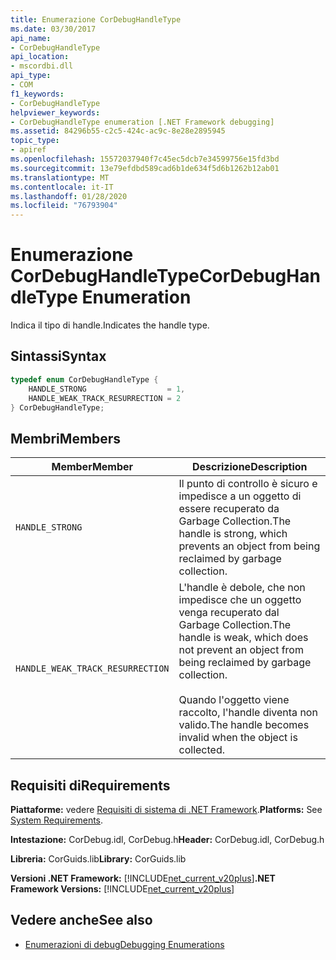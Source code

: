 ```yaml
---
title: Enumerazione CorDebugHandleType
ms.date: 03/30/2017
api_name:
- CorDebugHandleType
api_location:
- mscordbi.dll
api_type:
- COM
f1_keywords:
- CorDebugHandleType
helpviewer_keywords:
- CorDebugHandleType enumeration [.NET Framework debugging]
ms.assetid: 84296b55-c2c5-424c-ac9c-8e28e2895945
topic_type:
- apiref
ms.openlocfilehash: 15572037940f7c45ec5dcb7e34599756e15fd3bd
ms.sourcegitcommit: 13e79efdbd589cad6b1de634f5d6b1262b12ab01
ms.translationtype: MT
ms.contentlocale: it-IT
ms.lasthandoff: 01/28/2020
ms.locfileid: "76793904"
---
```

# <a name="cordebughandletype-enumeration"></a><span data-ttu-id="f2ea8-102">Enumerazione CorDebugHandleType</span><span class="sxs-lookup"><span data-stu-id="f2ea8-102">CorDebugHandleType Enumeration</span></span>
<span data-ttu-id="f2ea8-103">Indica il tipo di handle.</span><span class="sxs-lookup"><span data-stu-id="f2ea8-103">Indicates the handle type.</span></span>  
  
## <a name="syntax"></a><span data-ttu-id="f2ea8-104">Sintassi</span><span class="sxs-lookup"><span data-stu-id="f2ea8-104">Syntax</span></span>  
  
```cpp  
typedef enum CorDebugHandleType {  
    HANDLE_STRONG                  = 1,  
    HANDLE_WEAK_TRACK_RESURRECTION = 2  
} CorDebugHandleType;  
```  
  
## <a name="members"></a><span data-ttu-id="f2ea8-105">Membri</span><span class="sxs-lookup"><span data-stu-id="f2ea8-105">Members</span></span>  
  
|<span data-ttu-id="f2ea8-106">Member</span><span class="sxs-lookup"><span data-stu-id="f2ea8-106">Member</span></span>|<span data-ttu-id="f2ea8-107">Descrizione</span><span class="sxs-lookup"><span data-stu-id="f2ea8-107">Description</span></span>|  
|------------|-----------------|  
|`HANDLE_STRONG`|<span data-ttu-id="f2ea8-108">Il punto di controllo è sicuro e impedisce a un oggetto di essere recuperato da Garbage Collection.</span><span class="sxs-lookup"><span data-stu-id="f2ea8-108">The handle is strong, which prevents an object from being reclaimed by garbage collection.</span></span>|  
|`HANDLE_WEAK_TRACK_RESURRECTION`|<span data-ttu-id="f2ea8-109">L'handle è debole, che non impedisce che un oggetto venga recuperato dal Garbage Collection.</span><span class="sxs-lookup"><span data-stu-id="f2ea8-109">The handle is weak, which does not prevent an object from being reclaimed by garbage collection.</span></span><br /><br /> <span data-ttu-id="f2ea8-110">Quando l'oggetto viene raccolto, l'handle diventa non valido.</span><span class="sxs-lookup"><span data-stu-id="f2ea8-110">The handle becomes invalid when the object is collected.</span></span>|  
  
## <a name="requirements"></a><span data-ttu-id="f2ea8-111">Requisiti di</span><span class="sxs-lookup"><span data-stu-id="f2ea8-111">Requirements</span></span>  
 <span data-ttu-id="f2ea8-112">**Piattaforme:** vedere [Requisiti di sistema di .NET Framework](../../../../docs/framework/get-started/system-requirements.md).</span><span class="sxs-lookup"><span data-stu-id="f2ea8-112">**Platforms:** See [System Requirements](../../../../docs/framework/get-started/system-requirements.md).</span></span>  
  
 <span data-ttu-id="f2ea8-113">**Intestazione:** CorDebug.idl, CorDebug.h</span><span class="sxs-lookup"><span data-stu-id="f2ea8-113">**Header:** CorDebug.idl, CorDebug.h</span></span>  
  
 <span data-ttu-id="f2ea8-114">**Libreria:** CorGuids.lib</span><span class="sxs-lookup"><span data-stu-id="f2ea8-114">**Library:** CorGuids.lib</span></span>  
  
 <span data-ttu-id="f2ea8-115">**Versioni .NET Framework:** [!INCLUDE[net_current_v20plus](../../../../includes/net-current-v20plus-md.md)]</span><span class="sxs-lookup"><span data-stu-id="f2ea8-115">**.NET Framework Versions:** [!INCLUDE[net_current_v20plus](../../../../includes/net-current-v20plus-md.md)]</span></span>  
  
## <a name="see-also"></a><span data-ttu-id="f2ea8-116">Vedere anche</span><span class="sxs-lookup"><span data-stu-id="f2ea8-116">See also</span></span>

- [<span data-ttu-id="f2ea8-117">Enumerazioni di debug</span><span class="sxs-lookup"><span data-stu-id="f2ea8-117">Debugging Enumerations</span></span>](debugging-enumerations.md)
